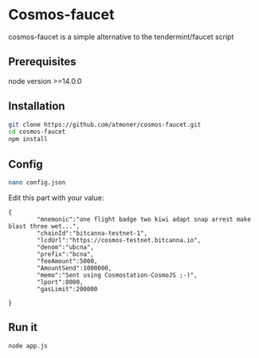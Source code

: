 # Cosmos-faucet


cosmos-faucet is a simple alternative to the tendermint/faucet script 

## Prerequisites

node version >=14.0.0

## Installation

```sh
git clone https://github.com/atmoner/cosmos-faucet.git
cd cosmos-faucet
npm install
```
## Config
```sh
nano config.json
```
Edit this part with your value:
```
{
        "mnemonic":"one flight badge two kiwi adapt snap arrest make blast three wet...",
        "chainId":"bitcanna-testnet-1", 
        "lcdUrl":"https://cosmos-testnet.bitcanna.io",
        "denom":"ubcna",
        "prefix":"bcna",
        "feeAmount":5000,
        "AmountSend":1000000,
        "memo":"Sent using Cosmostation-CosmoJS ;-)",
        "lport":8000,
        "gasLimit":200000

}
```
## Run it
```
node app.js
```
